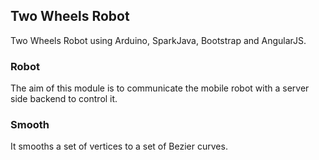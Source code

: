 ## Two Wheels Robot
Two Wheels Robot using Arduino, SparkJava, Bootstrap and AngularJS.

### Robot
The aim of this module is to communicate the mobile robot with a server side backend to control it.

### Smooth
It smooths a set of vertices to a set of Bezier curves.